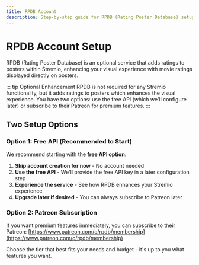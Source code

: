 ```yaml
---
title: RPDB Account
description: Step-by-step guide for RPDB (Rating Poster Database) setup
---
```


# RPDB Account Setup

RPDB (Rating Poster Database) is an optional service that adds ratings to posters within Stremio, enhancing your visual experience with movie ratings displayed directly on posters.

::: tip Optional Enhancement
RPDB is not required for any Stremio functionality, but it adds ratings to posters which enhances the visual experience. You have two options: use the free API (which we'll configure later) or subscribe to their Patreon for premium features.
:::

## Two Setup Options

### Option 1: Free API (Recommended to Start)

We recommend starting with the **free API option**:

1. **Skip account creation for now** - No account needed
2. **Use the free API** - We'll provide the free API key in a later configuration step
3. **Experience the service** - See how RPDB enhances your Stremio experience
4. **Upgrade later if desired** - You can always subscribe to Patreon later

### Option 2: Patreon Subscription

If you want premium features immediately, you can subscribe to their Patreon: [https://www.patreon.com/c/rpdb/membership](https://www.patreon.com/c/rpdb/membership)

Choose the tier that best fits your needs and budget - it's up to you what features you want.
